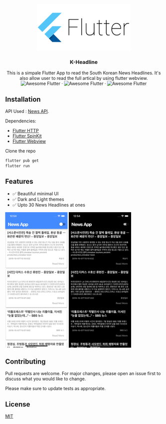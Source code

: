 <p align="center">
  <a href="https://github.com/othneildrew/Best-README-Template">
    <img src="screenshots/logo.png" alt="Logo" width="300">
  </a>

  <h3 align="center">K-Headline</h3>

  <p align="center">
    This is a simpale Flutter App to read the South Korean News Headlines. It's also allow user to read the full artical by using flutter webview.
    <br />
    <img alt="Awesome Flutter" src="https://img.shields.io/badge/Awesome-Flutter-blue.svg?longCache=true&style=flat" />
    ·
    <img alt="Awesome Flutter" src="https://img.shields.io/badge/IOS-Flutter-blue.svg?longCache=true&style=flat" />
    ·
    <img alt="Awesome Flutter" src="https://img.shields.io/badge/ANDROID-Flutter-blue.svg?longCache=true&style=flat" />
  </p>
</p>

## Installation

API Used : [News API](https://newsapi.org/). 

Dependencies:
* [Flutter HTTP](https://pub.dev/packages/http)
* [Flutter SpinKit](https://pub.dev/packages/flutter_spinkit)
* [Flutter Webview](https://pub.dev/packages/flutter_webview_plugin)


Clone the repo

```bash
flutter pub get
flutter run
```

## Features
- :white_check_mark: Beautiful minimal UI
- :white_check_mark: Dark and Light themes
- :white_check_mark: Upto 30 News Headlines at ones

<img src="screenshots/ios_light.png" alt="Logo" width="200">     <img src="screenshots/ios_dark.png" alt="Logo" width="200">

## Contributing
Pull requests are welcome. For major changes, please open an issue first to discuss what you would like to change.

Please make sure to update tests as appropriate.

## License
[MIT](https://en.wikipedia.org/wiki/MIT_License)